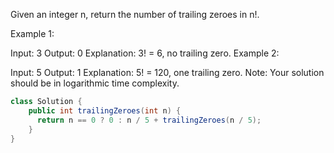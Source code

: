 Given an integer n, return the number of trailing zeroes in n!.

Example 1:

Input: 3
Output: 0
Explanation: 3! = 6, no trailing zero.
Example 2:

Input: 5
Output: 1
Explanation: 5! = 120, one trailing zero.
Note: Your solution should be in logarithmic time complexity.


```java
class Solution {
    public int trailingZeroes(int n) {
      return n == 0 ? 0 : n / 5 + trailingZeroes(n / 5);  
    }
}
```
